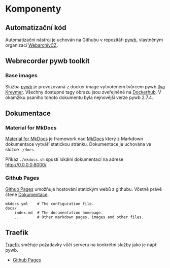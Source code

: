 # Komponenty

## Automatizační kód

Automatizační nástroj je uchován na Githubu v repozitáři [pywb](https://github.com/WebarchivCZ/pywb), vlastněným organizací [WebarchivCZ](https://github.com/WebarchivCZ).

## Webrecorder pywb toolkit

### Base images

Služba [pywb](https://pywb.readthedocs.io/en/latest/) je provozovaná z docker image vytvořeném tvůrcem pywb [Ilya Kreymer](https://github.com/ikreymer). Všechny dostupné tagy obrazu jsou zveřejněné na [Dockerhub](https://hub.docker.com/r/webrecorder/pywb/tags). V okamžiku psaního tohoto dokumentu byla nejnovější verze pywb 2.7.4.

## Dokumentace

### Material for MkDocs

[Material for MkDocs](https://squidfunk.github.io/mkdocs-material/) je framework nad [MkDocs](https://www.mkdocs.org) který z Markdown dokumentace vytváří statickou stránku. Dokumentace je uchována ve složce
`./docs`.

Příkaz `./mkdocs.sh` spustí lokální dokumentaci na adrese http://0.0.0.0:8000/

### Github Pages

[Github Pages](https://pages.github.com/) umožňuje hostování statickým webů z githubu. Včetně právě čtené [Dokumentace](https://webarchivcz.github.io/pywb/).

    mkdocs.yml    # The configuration file.
    docs/
        index.md  # The documentation homepage.
        ...       # Other markdown pages, images and other files.

## Traefik

[Traefik](https://doc.traefik.io/traefik/) směřuje požadavky vůči serveru na konkrétní služby jako je např. pywb.

- [Github Pages](https://pages.github.com/)
